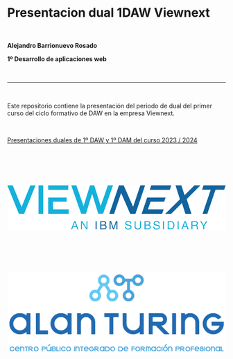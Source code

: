 # Presentacion dual 1DAW Viewnext

<br> 

**Alejandro Barrionuevo Rosado**  

**1º Desarrollo de aplicaciones web**

<br> 
<hr>
<br> 

Este repositorio contiene la presentación del periodo de dual del primer curso del ciclo formativo de DAW en la empresa Viewnext.

<br> 

[Presentaciones duales de 1º DAW y 1º DAM del curso 2023 / 2024](https://github.com/CPIFPAlanTuring/presentaciones-duales-dam1-daw1-2024)

<br> <br> <br> <br>

[![](/img/viewnext.png)](https://www.viewnext.com/)

<br> <br> <br> <br>

[![](/img/Alan%20Turing.png)](https://fpalanturing.es/)


